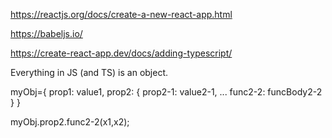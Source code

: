 

https://reactjs.org/docs/create-a-new-react-app.html

https://babeljs.io/

https://create-react-app.dev/docs/adding-typescript/

Everything in JS (and TS) is an object.

myObj={
    prop1: value1,
    prop2: {
        prop2-1: value2-1,
        ...
        func2-2: funcBody2-2
    }
}

myObj.prop2.func2-2(x1,x2);

